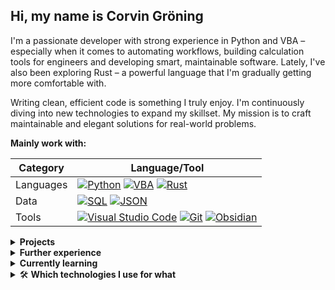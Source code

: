 ## Hi, my name is Corvin Gröning

I'm a passionate developer with strong experience in Python and VBA – especially when it comes to automating workflows, building calculation tools for engineers and developing smart, maintainable software. Lately, I've also been exploring Rust – a powerful language that I'm gradually getting more comfortable with.

Writing clean, efficient code is something I truly enjoy. I'm continuously diving into new technologies to expand my skillset. My mission is to craft maintainable and elegant solutions for real-world problems.

**Mainly work with:**

| Category | Language/Tool |
| -- | -- |
| Languages | [![Python](https://img.shields.io/badge/-Python-3776AB?logo=python&logoColor=white)](#)   [![VBA](https://custom-icon-badges.demolab.com/badge/VBA-217346.svg?logo=vsc&logoColor=white)](#)    [![Rust](https://img.shields.io/badge/-Rust-B7410E?logo=rust&logoColor=white)](#) |
| Data | [![SQL](https://img.shields.io/badge/SQL-%2307405e.svg?logo=sqlite&logoColor=white)](#)   [![JSON](https://img.shields.io/badge/JSON-453306?logo=json&logoColor=fff)](#) |
| Tools | [![Visual Studio Code](https://custom-icon-badges.demolab.com/badge/VS%20Code-0078d7.svg?logo=vsc&logoColor=white)](#)   [![Git](https://img.shields.io/badge/Git-F05033?logo=git&logoColor=fff)](#)   [![Obsidian](https://img.shields.io/badge/Obsidian-%23483699.svg?&logo=obsidian&logoColor=white)](#) |

<details>
  <summary><b>Projects</b></summary>
  Here are some of the projects I'm currently working on:

  - **Project Management App**

    Built with Python, PySide6 and SQLite – a desktop tool for organizing project details, deadlines, and notes.

  - **Terminal Productivity Tool**

    Written in Python using Textual and SQLite. Designed to manage tasks in a Kanban-styled view and topic-based notes directly from the command line.

  - **Custom GUI Components Library**

    A Python package that provides reusable widgets for PySide6 and Tkinter, focused on rapid prototyping and consistent design.

  - **Personal Finance Tracker**

    Desktop budgeting app built with Excel and VBA – aimed at tracking income, expenses and savings goals.

  - **Apple Music Controller**

    A native macOS app using Swift and SwiftUI that lets users control playback and manage Apple Music.

  - **File Backup Utility**

    Developed in Rust, this tool collects files from various source folders and organizes them into a backup structure.

</details>

<details>
  <summary><b>Further experience</b></summary>

  [![Java](https://img.shields.io/badge/Java-007396?logo=openjdk&logoColor=white)](#)   [![Swift](https://img.shields.io/badge/-Swift-FA7343?logo=swift&logoColor=white)](#)   [![C#](https://custom-icon-badges.demolab.com/badge/C%23-%23239120.svg?logo=cshrp&logoColor=white)](#)
  
  [![Xcode](https://img.shields.io/badge/Xcode-007ACC?logo=Xcode&logoColor=white)](#)   [![Visual Studio](https://custom-icon-badges.demolab.com/badge/Visual%20Studio-5C2D91.svg?&logo=visual-studio&logoColor=white)](#)   [![PyCharm](https://img.shields.io/badge/PyCharm-005451?logo=pycharm&logoColor=fff)](#)


  [![HTML](https://img.shields.io/badge/HTML-%23E34F26.svg?logo=html5&logoColor=white)](#)   [![CSS](https://img.shields.io/badge/CSS-1572B6?logo=css3&logoColor=fff)](#)   [![PHP](https://img.shields.io/badge/PHP-777BB4?logo=php&logoColor=white)](#)   [![JavaScript](https://img.shields.io/badge/JavaScript-F7DF1E?logo=javascript&logoColor=000)](#)   [![MySQL](https://img.shields.io/badge/MySQL-4479A1?logo=mysql&logoColor=fff)](#)

   [![YAML](https://img.shields.io/badge/YAML-CB171E?logo=yaml&logoColor=fff)](#)   [![Markdown](https://img.shields.io/badge/Markdown-333333.svg?logo=markdown&logoColor=white)](#)
</details>


<details>
  <summary><b>Currently learning</b></summary>

  [![C](https://img.shields.io/badge/-C-00599C?logo=c&logoColor=white)](#)   [![C++](https://img.shields.io/badge/-C++-00599C?logo=c%2B%2B&logoColor=white)](#)
</details>

<details>
  <summary>🛠️ <b>Which technologies I use for what</b></summary>

  - **Python**

    Data analysis, automation, rapid prototyping and tool development

  - **VBA**

    Quick Excel-based solutions and workflow automation

  - **Rust**

    High-performance computations and safety-critical applications

  - **Java**

    Cross-platform desktop applications and future side projects

  - **Swift**

    Native macOS desktop applications

I enjoy working on GUIs, TUIs, and CLIs alike. For Python I use **PySide6**, **Tkinter** and **Textual** to build desktop GUIs. In Rust I use **Slint** and **Tauri** (frontend with web technologies).

I'm constantly learning. Currently:

  - Expanding my **Java** knowledge to support enterprise environments and revisit planned side projects
  - Exploring **C** and **C++** to deepen my understanding of memory management, low-level operations and performance-critical systems – especially to better grasp the foundational concepts behind Rust.

</details>
